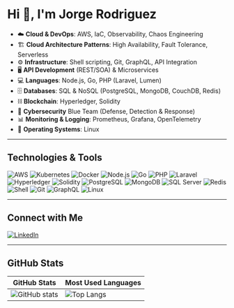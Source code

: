 # Hi 👋, I'm Jorge Rodriguez

- ☁️ **Cloud & DevOps**: AWS, IaC, Observability, Chaos Engineering
- 🏗 **Cloud Architecture Patterns**: High Availability, Fault Tolerance, Serverless
- ⚙️ **Infrastructure**: Shell scripting, Git, GraphQL, API Integration
- 🖥 **API Development** (REST/SOA) & Microservices  
- 💻 **Languages**: Node.js, Go, PHP (Laravel, Lumen)  
- 🗄 **Databases**: SQL & NoSQL (PostgreSQL, MongoDB, CouchDB, Redis)  
- ⛓ **Blockchain**: Hyperledger, Solidity  
- 🔐 **Cybersecurity** Blue Team (Defense, Detection & Response) 
- 📊 **Monitoring & Logging**: Prometheus, Grafana, OpenTelemetry
- 🐧 **Operating Systems**: Linux  

---

##  Technologies & Tools

![AWS](https://img.shields.io/badge/AWS-232F3E?style=for-the-badge&logo=amazon-aws&logoColor=white)
![Kubernetes](https://img.shields.io/badge/Kubernetes-326CE5?style=for-the-badge&logo=kubernetes&logoColor=white)
![Docker](https://img.shields.io/badge/Docker-2496ED?style=for-the-badge&logo=docker&logoColor=white)
![Node.js](https://img.shields.io/badge/Node.js-43853D?style=for-the-badge&logo=node.js&logoColor=white)
![Go](https://img.shields.io/badge/Go-00ADD8?style=for-the-badge&logo=go&logoColor=white)
![PHP](https://img.shields.io/badge/PHP-777BB4?style=for-the-badge&logo=php&logoColor=white)
![Laravel](https://img.shields.io/badge/Laravel-FF2D20?style=for-the-badge&logo=laravel&logoColor=white)
![Hyperledger](https://img.shields.io/badge/Hyperledger-2F3134?style=for-the-badge&logo=hyperledger&logoColor=white)
![Solidity](https://img.shields.io/badge/Solidity-363636?style=for-the-badge&logo=solidity&logoColor=white)
![PostgreSQL](https://img.shields.io/badge/PostgreSQL-336791?style=for-the-badge&logo=postgresql&logoColor=white)
![MongoDB](https://img.shields.io/badge/MongoDB-4EA94B?style=for-the-badge&logo=mongodb&logoColor=white)
![SQL Server](https://img.shields.io/badge/SQL%20Server-CC2927?style=for-the-badge&logo=microsoft-sql-server&logoColor=white)
![Redis](https://img.shields.io/badge/Redis-DC382D?style=for-the-badge&logo=redis&logoColor=white)
![Shell](https://img.shields.io/badge/Shell-89E051?style=for-the-badge&logo=gnu-bash&logoColor=white)
![Git](https://img.shields.io/badge/Git-F05032?style=for-the-badge&logo=git&logoColor=white)
![GraphQL](https://img.shields.io/badge/GraphQL-E10098?style=for-the-badge&logo=graphql&logoColor=white)
![Linux](https://img.shields.io/badge/Linux-FCC624?style=for-the-badge&logo=linux&logoColor=black)

---

##  Connect with Me

[![LinkedIn](https://img.shields.io/badge/LinkedIn-0077B5?style=for-the-badge&logo=linkedin&logoColor=white)](https://www.linkedin.com/in/jorgedison/)

---

##  GitHub Stats

| GitHub Stats | Most Used Languages |
|--------------|---------------------|
| ![GitHub stats](https://github-readme-stats.vercel.app/api?username=jorgedison&show_icons=true&theme=default&bg_color=ffffff&title_color=000000&text_color=000000&icon_color=4CAF50) | ![Top Langs](https://github-readme-stats.vercel.app/api/top-langs/?username=jorgedison&layout=compact&theme=default&bg_color=ffffff&title_color=000000&text_color=000000) |

